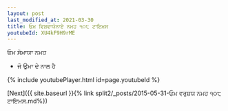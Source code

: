 ```yaml
---
layout: post
last_modified_at: 2021-03-30
title: ਓਮ ਵਿਸ਼ਵਾਯੋਨਾਏ ਨਮਹ ੧੦੮ ਟਾਇਮਸ
youtubeId: XU4kF9H9rME
---
```

 
 
 ਓਮ ਸੋਮਾਯਾ ਨਮਹ  
 
 -  ਜੋ ਉਮਾ ਦੇ ਨਾਲ ਹੈ 
 
  
 
  
 
 
 
 
 
 


{% include youtubePlayer.html id=page.youtubeId %}
 
[Next]({{ site.baseurl }}{% link  split2/_posts/2015-05-31-ਓਮ ਵਰੁਸ਼ਯ ਨਮਹ ੧੦੮ ਟਾਇਮਸ.md%})
 
